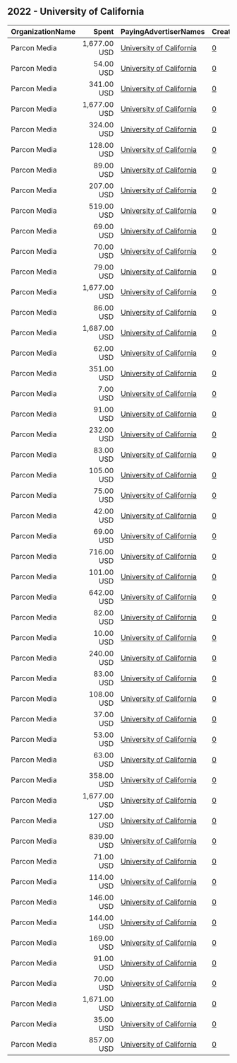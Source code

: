 ## 2022 - University of California 
|OrganizationName|Spent|PayingAdvertiserNames|CreativeUrls|Impressions|Genders|AgeBrackets|CountryCodes|BillingAddresses|CandidateBallotInformation|
|:---|---:|:---|:---|---:|:---|:---|:---|:---|:---|
|Parcon Media|1,677.00 USD|[University of California](2022/University_of_California.md)|[0](https://www.snap.com/political-ads/asset/42c29119409922d69e58b8c56c33167e00e9675abc88945fca06db682a44c744?mediaType=jpg)|295,695||18+|united states|US||
|Parcon Media|54.00 USD|[University of California](2022/University_of_California.md)|[0](https://www.snap.com/political-ads/asset/7e91bf7def01c2ae9c94dd4e0ce3abb0190df64c41546c65ef8ecb463a5013e4?mediaType=png)|2,997||22+|united states|US||
|Parcon Media|341.00 USD|[University of California](2022/University_of_California.md)|[0](https://www.snap.com/political-ads/asset/53652fcd9868dcf1c7991363735dd98abb19ab1b368e0ee9b7a18c9f23f4deb2?mediaType=png)|14,015||22+|united states|US||
|Parcon Media|1,677.00 USD|[University of California](2022/University_of_California.md)|[0](https://www.snap.com/political-ads/asset/8034e63d5a6bf4d7bdc35d7c8d1358275b3e1ef75dad3a9977cb7a515be3ea02?mediaType=jpg)|255,159||18+|united states|US||
|Parcon Media|324.00 USD|[University of California](2022/University_of_California.md)|[0](https://www.snap.com/political-ads/asset/e0b6ed319f76ab393caa0aff5ab9c285be42a673c27ba8c583b7ab0d02dd6127?mediaType=mp4)|11,696||22+|united states|US||
|Parcon Media|128.00 USD|[University of California](2022/University_of_California.md)|[0](https://www.snap.com/political-ads/asset/1e2bf18381ad0ec4a0b527eb90f7b84b16832c9836c392693a9817f1b26d4974?mediaType=png)|5,128||22+|united states|US||
|Parcon Media|89.00 USD|[University of California](2022/University_of_California.md)|[0](https://www.snap.com/political-ads/asset/98ba0dac806590a2ca7955936a9b4ec3d5b38cc0ea2e8883dae236b548fe7c1e?mediaType=png)|13,641||18+|united states|US||
|Parcon Media|207.00 USD|[University of California](2022/University_of_California.md)|[0](https://www.snap.com/political-ads/asset/f3a95c310e10ef2cf6e93bd946a1d38603ba444f856628b68090327088d5cfe9?mediaType=png)|16,417||18-24|united states|US||
|Parcon Media|519.00 USD|[University of California](2022/University_of_California.md)|[0](https://www.snap.com/political-ads/asset/3b80ac8e775509a3da7b3fa06e16665876648dc4d464529c1e5aec9ac157c233?mediaType=mp4)|38,637||18-24|united states|US||
|Parcon Media|69.00 USD|[University of California](2022/University_of_California.md)|[0](https://www.snap.com/political-ads/asset/bd94774e22953ac1d4d1fa9255958a0b8fae597c209456b30abe84e3107c495c?mediaType=png)|3,804||18-30|united states|US||
|Parcon Media|70.00 USD|[University of California](2022/University_of_California.md)|[0](https://www.snap.com/political-ads/asset/972a73d71d93c6092e4667492c8398e61cca3f6d97d1af8e009ad7c061eb184d?mediaType=png)|3,727||18-30|united states|US||
|Parcon Media|79.00 USD|[University of California](2022/University_of_California.md)|[0](https://www.snap.com/political-ads/asset/972a73d71d93c6092e4667492c8398e61cca3f6d97d1af8e009ad7c061eb184d?mediaType=png)|12,274||18+|united states|US||
|Parcon Media|1,677.00 USD|[University of California](2022/University_of_California.md)|[0](https://www.snap.com/political-ads/asset/286ba59b2337c74d696ca1d2d71bf23bd6c05631b9cfd0c9d67580421366faa2?mediaType=jpg)|268,645||18+|united states|US||
|Parcon Media|86.00 USD|[University of California](2022/University_of_California.md)|[0](https://www.snap.com/political-ads/asset/005076a325ed7f965d400e6ab7c6adf87eb07390cc24dca26cc6ace7aed555d3?mediaType=png)|6,951||18-24|united states|US||
|Parcon Media|1,687.00 USD|[University of California](2022/University_of_California.md)|[0](https://www.snap.com/political-ads/asset/eed8decb8bf9df52bf5517a14e8ec57eb4c7fcf21d28f636141e0eb157e6e2a6?mediaType=jpg)|260,735||18+|united states|US||
|Parcon Media|62.00 USD|[University of California](2022/University_of_California.md)|[0](https://www.snap.com/political-ads/asset/4cb5e68e8f9ced6cf2fd4cbb0ac709992837a433ff42f6d1818dd1913cb3bd38?mediaType=mp4)|12,405||18+|united states|US||
|Parcon Media|351.00 USD|[University of California](2022/University_of_California.md)|[0](https://www.snap.com/political-ads/asset/1e2bf18381ad0ec4a0b527eb90f7b84b16832c9836c392693a9817f1b26d4974?mediaType=png)|25,135||18-30|united states|US||
|Parcon Media|7.00 USD|[University of California](2022/University_of_California.md)|[0](https://www.snap.com/political-ads/asset/4cb5e68e8f9ced6cf2fd4cbb0ac709992837a433ff42f6d1818dd1913cb3bd38?mediaType=mp4)|356||22+|united states|US||
|Parcon Media|91.00 USD|[University of California](2022/University_of_California.md)|[0](https://www.snap.com/political-ads/asset/972a73d71d93c6092e4667492c8398e61cca3f6d97d1af8e009ad7c061eb184d?mediaType=png)|3,819||22+|united states|US||
|Parcon Media|232.00 USD|[University of California](2022/University_of_California.md)|[0](https://www.snap.com/political-ads/asset/e0b6ed319f76ab393caa0aff5ab9c285be42a673c27ba8c583b7ab0d02dd6127?mediaType=mp4)|12,405||18-30|united states|US||
|Parcon Media|83.00 USD|[University of California](2022/University_of_California.md)|[0](https://www.snap.com/political-ads/asset/af9cc3464054566a4a8cd9e877741bdd50d1426a3a39d286838949feaaeabec9?mediaType=png)|11,473||18+|united states|US||
|Parcon Media|105.00 USD|[University of California](2022/University_of_California.md)|[0](https://www.snap.com/political-ads/asset/f3a95c310e10ef2cf6e93bd946a1d38603ba444f856628b68090327088d5cfe9?mediaType=png)|11,585||21+|united states|US||
|Parcon Media|75.00 USD|[University of California](2022/University_of_California.md)|[0](https://www.snap.com/political-ads/asset/972a73d71d93c6092e4667492c8398e61cca3f6d97d1af8e009ad7c061eb184d?mediaType=png)|11,838||18+|united states|US||
|Parcon Media|42.00 USD|[University of California](2022/University_of_California.md)|[0](https://www.snap.com/political-ads/asset/7e91bf7def01c2ae9c94dd4e0ce3abb0190df64c41546c65ef8ecb463a5013e4?mediaType=png)|5,990||18+|united states|US||
|Parcon Media|69.00 USD|[University of California](2022/University_of_California.md)|[0](https://www.snap.com/political-ads/asset/2db3a7498108c2e11526f43f37a4373810d60e89ef8f3679cee44cf67a8b9433?mediaType=png)|8,676||21+|united states|US||
|Parcon Media|716.00 USD|[University of California](2022/University_of_California.md)|[0](https://www.snap.com/political-ads/asset/75e1c0d1f63062143712a169106526f9f0422fdc045f11648b3f772f61ec7b0d?mediaType=png)|40,614||18-30|united states|US||
|Parcon Media|101.00 USD|[University of California](2022/University_of_California.md)|[0](https://www.snap.com/political-ads/asset/74e337d519cb9ab8ea28ecd0a29ddf561af85ac3ce3ecb93bdf5641b034c7fb7?mediaType=png)|14,853||21+|united states|US||
|Parcon Media|642.00 USD|[University of California](2022/University_of_California.md)|[0](https://www.snap.com/political-ads/asset/53652fcd9868dcf1c7991363735dd98abb19ab1b368e0ee9b7a18c9f23f4deb2?mediaType=png)|34,738||18-30|united states|US||
|Parcon Media|82.00 USD|[University of California](2022/University_of_California.md)|[0](https://www.snap.com/political-ads/asset/98ba0dac806590a2ca7955936a9b4ec3d5b38cc0ea2e8883dae236b548fe7c1e?mediaType=png)|4,272||22+|united states|US||
|Parcon Media|10.00 USD|[University of California](2022/University_of_California.md)|[0](https://www.snap.com/political-ads/asset/4cb5e68e8f9ced6cf2fd4cbb0ac709992837a433ff42f6d1818dd1913cb3bd38?mediaType=mp4)|612||18-30|united states|US||
|Parcon Media|240.00 USD|[University of California](2022/University_of_California.md)|[0](https://www.snap.com/political-ads/asset/2db3a7498108c2e11526f43f37a4373810d60e89ef8f3679cee44cf67a8b9433?mediaType=png)|18,623||18-24|united states|US||
|Parcon Media|83.00 USD|[University of California](2022/University_of_California.md)|[0](https://www.snap.com/political-ads/asset/005076a325ed7f965d400e6ab7c6adf87eb07390cc24dca26cc6ace7aed555d3?mediaType=png)|10,213||21+|united states|US||
|Parcon Media|108.00 USD|[University of California](2022/University_of_California.md)|[0](https://www.snap.com/political-ads/asset/98ba0dac806590a2ca7955936a9b4ec3d5b38cc0ea2e8883dae236b548fe7c1e?mediaType=png)|12,397||18+|united states|US||
|Parcon Media|37.00 USD|[University of California](2022/University_of_California.md)|[0](https://www.snap.com/political-ads/asset/4cb5e68e8f9ced6cf2fd4cbb0ac709992837a433ff42f6d1818dd1913cb3bd38?mediaType=mp4)|4,173||18+|united states|US||
|Parcon Media|53.00 USD|[University of California](2022/University_of_California.md)|[0](https://www.snap.com/political-ads/asset/af9cc3464054566a4a8cd9e877741bdd50d1426a3a39d286838949feaaeabec9?mediaType=png)|8,233||18+|united states|US||
|Parcon Media|63.00 USD|[University of California](2022/University_of_California.md)|[0](https://www.snap.com/political-ads/asset/bd94774e22953ac1d4d1fa9255958a0b8fae597c209456b30abe84e3107c495c?mediaType=png)|9,614||18+|united states|US||
|Parcon Media|358.00 USD|[University of California](2022/University_of_California.md)|[0](https://www.snap.com/political-ads/asset/bf1b68c59e3413b23839ebd8c3dfde397d916c9f2f60b7c854d3cd8a2958dfbe?mediaType=png)|16,617||22+|united states|US||
|Parcon Media|1,677.00 USD|[University of California](2022/University_of_California.md)|[0](https://www.snap.com/political-ads/asset/4869cb82b1f84823a50757d911525c7b31dcf6f6827bed742fc96fe5a0f764a9?mediaType=jpg)|295,699||18+|united states|US||
|Parcon Media|127.00 USD|[University of California](2022/University_of_California.md)|[0](https://www.snap.com/political-ads/asset/af9cc3464054566a4a8cd9e877741bdd50d1426a3a39d286838949feaaeabec9?mediaType=png)|9,748||18-30|united states|US||
|Parcon Media|839.00 USD|[University of California](2022/University_of_California.md)|[0](https://www.snap.com/political-ads/asset/3b80ac8e775509a3da7b3fa06e16665876648dc4d464529c1e5aec9ac157c233?mediaType=mp4)|105,330||21+|united states|US||
|Parcon Media|71.00 USD|[University of California](2022/University_of_California.md)|[0](https://www.snap.com/political-ads/asset/98ba0dac806590a2ca7955936a9b4ec3d5b38cc0ea2e8883dae236b548fe7c1e?mediaType=png)|4,873||18-30|united states|US||
|Parcon Media|114.00 USD|[University of California](2022/University_of_California.md)|[0](https://www.snap.com/political-ads/asset/bd94774e22953ac1d4d1fa9255958a0b8fae597c209456b30abe84e3107c495c?mediaType=png)|14,740||18+|united states|US||
|Parcon Media|146.00 USD|[University of California](2022/University_of_California.md)|[0](https://www.snap.com/political-ads/asset/75e1c0d1f63062143712a169106526f9f0422fdc045f11648b3f772f61ec7b0d?mediaType=png)|7,032||22+|united states|US||
|Parcon Media|144.00 USD|[University of California](2022/University_of_California.md)|[0](https://www.snap.com/political-ads/asset/74e337d519cb9ab8ea28ecd0a29ddf561af85ac3ce3ecb93bdf5641b034c7fb7?mediaType=png)|11,592||18-24|united states|US||
|Parcon Media|169.00 USD|[University of California](2022/University_of_California.md)|[0](https://www.snap.com/political-ads/asset/af9cc3464054566a4a8cd9e877741bdd50d1426a3a39d286838949feaaeabec9?mediaType=png)|6,886||22+|united states|US||
|Parcon Media|91.00 USD|[University of California](2022/University_of_California.md)|[0](https://www.snap.com/political-ads/asset/7e91bf7def01c2ae9c94dd4e0ce3abb0190df64c41546c65ef8ecb463a5013e4?mediaType=png)|6,021||18-30|united states|US||
|Parcon Media|70.00 USD|[University of California](2022/University_of_California.md)|[0](https://www.snap.com/political-ads/asset/7e91bf7def01c2ae9c94dd4e0ce3abb0190df64c41546c65ef8ecb463a5013e4?mediaType=png)|10,749||18+|united states|US||
|Parcon Media|1,671.00 USD|[University of California](2022/University_of_California.md)|[0](https://www.snap.com/political-ads/asset/ae89c1a7058f3231398d4dafbdb7b3d4ce69e0b8de9e628cc36671f1fbcb98c5?mediaType=jpg)|246,171||18+|united states|US||
|Parcon Media|35.00 USD|[University of California](2022/University_of_California.md)|[0](https://www.snap.com/political-ads/asset/bd94774e22953ac1d4d1fa9255958a0b8fae597c209456b30abe84e3107c495c?mediaType=png)|2,122||22+|united states|US||
|Parcon Media|857.00 USD|[University of California](2022/University_of_California.md)|[0](https://www.snap.com/political-ads/asset/bf1b68c59e3413b23839ebd8c3dfde397d916c9f2f60b7c854d3cd8a2958dfbe?mediaType=png)|50,039||18-30|united states|US||

